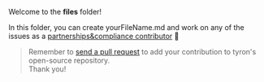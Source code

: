 Welcome to the **files** folder!

In this folder, you can create yourFileName.md and work on any of the issues as a [partnerships&compliance contributor](/community/contributors/partnerships&compliance.md) :high_brightness:

> Remember to [send a pull request](/CONTRIBUTING.md#pull-requests) to add your contribution to tyron's open-source repository.  
Thank you!
